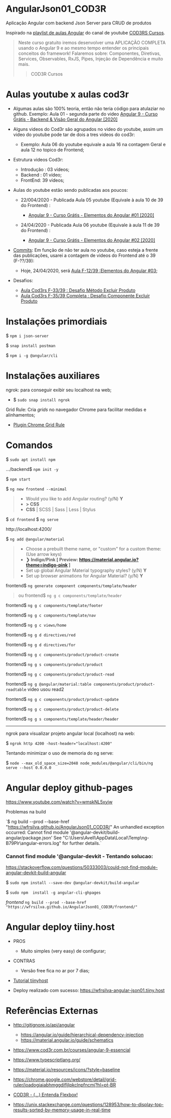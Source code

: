# AngularJson01_COD3R
Aplicação Angular com backend Json Server para CRUD de produtos

Inspirado na [playlist de aulas Angular](https://www.youtube.com/playlist?list=PLdPPE0hUkt0rPyAkdhHIIquKbwrGUkvw3) do canal de youtube [COD3RS Cursos](https://www.youtube.com/channel/UCcMcmtNSSQECjKsJA1XH5MQ).

> Neste curso gratuito iremos desenvolver uma APLICAÇÃO COMPLETA usando o Angular 9 e ao mesmo tempo entender os principais conceitos do framework!
> Falaremos sobre: Componentes, Diretivas, Services, Observables, RxJS, Pipes, Injeção de Dependência e muito mais.
>> COD3R Cursos

# Aulas youtube x aulas cod3r
- Algumas aulas são 100% teoria, então não teria código para atulaziar no github. Exemplo: Aula 01 - segunda parte do video [Angular 9 - Curso Grátis - Backend & Visão Geral do Angular [2020]](https://www.youtube.com/watch?v=NCrWXZtlc7Q&list=PLdPPE0hUkt0rPyAkdhHIIquKbwrGUkvw3&index=1)

- Alguns videos do Cod3r são agrupados no video do youtube, assim um video do youtube pode tar de dois a tres videos do cod3r:
  - Exemplo: Aula 06 do youtube equivale a aula 16 na contagem Geral e aula 12 no topico de Frontend;
  
- Estrutura videos Cod3r:
  - Introdução : 03 vídeos;
  - Backend : 01 vídeo;
  - FrontEnd: 39 vídeos;
  
- Aulas do youtube estão sendo publicadas aos poucos:
  - 22/004/2020 - Publicada Aula 05 youtube (Equivale à aula 10 de 39 do Frontend) :
    - [Angular 9 - Curso Grátis - Elementos do Angular #01 \[2020\]](https://www.youtube.com/watch?v=NgHu3ekeN_I&list=PLdPPE0hUkt0rPyAkdhHIIquKbwrGUkvw3&index=5)

  - 24/04/2020 - Publicada Aula 06 youtube (Equivale à aula 11 de 39 do Frontend) :
    - [Angular 9 - Curso Grátis - Elementos do Angular #02 \[2020\]](https://www.youtube.com/watch?v=LjNS1BgyEf4&list=PLdPPE0hUkt0rPyAkdhHIIquKbwrGUkvw3&index=6)
- [Commits](https://github.com/wfrsilva/AngularJson01_COD3R/commits/master): Em função de não ter aula no youtube, caso esteja a frente das publicações, usarei a contagem de videos do Frontend até o 39 (F-??/39):
  - Hoje, 24/04/2020, será [Aula F-12/39 :Elementos do Angular #03](https://www.cod3r.com.br/courses/take/angular-9-essencial/lessons/11778770-elementos-do-angular-03);
- Desafios:
  - [Aula Cod3rs F-33/39 : Desafio Método Excluir Produto](https://www.cod3r.com.br/courses/take/angular-9-essencial/lessons/11778701-desafio-metodo-excluir-produto)
  - [Aula Cod3rs F-35/39 Completa : Desafio Componente Excluir Produto](https://www.cod3r.com.br/courses/take/angular-9-essencial/lessons/11778708-desafio-componente-excluir-produto)




# Instalações primordiais
$ `npm i json-server`

$ `snap install postman`

$ `npm i -g @angular/cli`


# Instalações auxiliares

ngrok: para conseguir exibir seu localhost na web;
- $ `sudo snap install ngrok`

Grid Rule: Cria *grids* no navegador Chrome para facilitar medidas e alinhamentos;
- [Plugin Chrome Grid Rule](https://chrome.google.com/webstore/detail/grid-ruler/joadogiaiabhmggdifljlpkclnpfncmj?hl=pt-BR)  

# Comandos
$ `sudo apt install npm`
 
.../backend$ `npm init -y`

$ `npm start`

$ `ng new frontend --minimal`
> - Would you like to add Angular routing? (y/N) **Y**
> - **> CSS**
> - **CSS** | SCSS | Sass | Less | Stylus 

$ `cd frontend`
$ `ng serve`

http://localhost:4200/

$ `ng add @angular/material`
> - Choose a prebuilt theme name, or "custom" for a custom theme: (Use arrow keys)
> - **❯ Indigo/Pink        [ Preview: https://material.angular.io?theme=indigo-pink ]**
> -  Set up global Angular Material typography styles? (y/N) **Y**
> - Set up browser animations for Angular Material? (y/N) **Y**

frontend$ `ng generate component components/template/header`
> ou
> frontend$ `ng g c components/template/header`

frontend$ `ng g c components/template/footer`

frontend$ `ng g c components/template/nav`

frontend$ `ng g c views/home`

frontend$ `ng g d directives/red`

frontend$ `ng g d directives/for`

frontend$ `ng g c components/product/product-create`

frontend$ `ng g s components/product/product`

frontend$ `ng g c components/product/product-read`

frontend$ `ng g @angular/material:table components/product/product-readtable` video usou read2

frontend$ `ng g c components/product/product-update`

frontend$ `ng g c components/product/product-delete`

frontend$ `ng g s components/template/header/header`

---


ngrok para visualizar projeto angular local (localhost) na web:

$ `ngrok http 4200 -host-header="localhost:4200"`

Tentando minimizar o uso de memoria do ng serve:

$ `node --max_old_space_size=2048 node_modules/@angular/cli/bin/ng serve --host 0.0.0.0`




# Angular deploy github-pages
https://www.youtube.com/watch?v=wmskNL5xyjw

Problemas na build

´$ ng build --prod --base-href "https://wfrsilva.github.io/AngularJson01_COD3R/"
An unhandled exception occurred: Cannot find module '@angular-devkit/build-angular/package.json'
See "C:\Users\Avell\AppData\Local\Temp\ng-B79Plr\angular-errors.log" for further details.`

### Cannot find module '@angular-devkit - Tentando solucao:

https://stackoverflow.com/questions/50333003/could-not-find-module-angular-devkit-build-angular

$ `sudo npm install --save-dev @angular-devkit/build-angular`

$ `sudo npm  install -g angular-cli-ghpages`

$frontend$ `ng build --prod --base-href "https://wfrsilva.github.io/AngularJson01_COD3R/frontend/"`



# Angular deploy tiiny.host
- PROS
  - Muito simples (very easy) de configurar;
- CONTRAS
  - Versão free fica no ar por 7 dias;

- [Tutorial tiinyhost](https://www.youtube.com/watch?v=S1oWuxQqJqs)
- Deploy realizado com sucesso: https://wfrsilva-angular-json01.tiiny.host





# Referências Externas
- http://gitignore.io/api/angular
  - https://angular.io/guide/hierarchical-dependency-injection
  - https://material.angular.io/guide/schematics

- https://www.cod3r.com.br/courses/angular-9-essencial
- https://www.typescriptlang.org/
- https://material.io/resources/icons/?style=baseline
- https://chrome.google.com/webstore/detail/grid-ruler/joadogiaiabhmggdifljlpkclnpfncmj?hl=pt-BR
- [COD3R - (...) Entenda Flexbox!](https://www.youtube.com/watch?v=s-CARPA01NU&feature=youtu.be)
- https://unix.stackexchange.com/questions/128953/how-to-display-top-results-sorted-by-memory-usage-in-real-time





